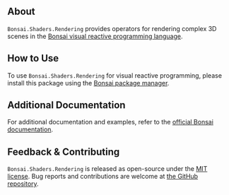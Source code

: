## About

`Bonsai.Shaders.Rendering` provides operators for rendering complex 3D scenes in the [Bonsai visual reactive programming language](https://bonsai-rx.org).

## How to Use

To use `Bonsai.Shaders.Rendering` for visual reactive programming, please install this package using the [Bonsai package manager](https://bonsai-rx.org/docs/articles/packages.html).

## Additional Documentation

For additional documentation and examples, refer to the [official Bonsai documentation](https://bonsai-rx.org/docs/api/Bonsai.Shaders.Rendering.html).

## Feedback & Contributing

`Bonsai.Shaders.Rendering` is released as open-source under the [MIT license](https://licenses.nuget.org/MIT). Bug reports and contributions are welcome at [the GitHub repository](https://github.com/bonsai-rx/bonsai).